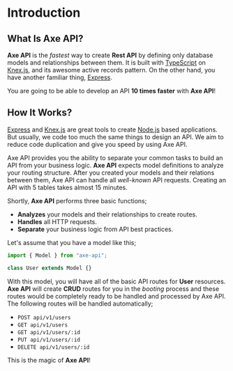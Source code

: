 # Introduction

## What Is Axe API?

**Axe API** is the _fastest_ way to create **Rest API** by defining only database models and relationships between them. It is built with [TypeScript](https://www.typescriptlang.org) on [Knex.js](http://knexjs.org), and its awesome active records pattern. On the other hand, you have another familiar thing, [Express](https://expressjs.com/).

You are going to be able to develop an API **10 times faster** with **Axe API**!

## How It Works?

[Express](https://expressjs.com/) and [Knex.js](http://knexjs.org) are great tools to create [Node.js](https://nodejs.org) based applications. But usually, we code too much the same things to design an API. We aim to reduce code duplication and give you speed by using Axe API.

Axe API provides you the ability to separate your common tasks to build an API from your business logic. **Axe API** expects model definitions to analyze your routing structure. After you created your models and their relations between them, Axe API can handle all _well-known_ API requests. Creating an API with 5 tables takes almost 15 minutes.

Shortly, **Axe API** performs three basic functions;

- **Analyzes** your models and their relationships to create routes.
- **Handles** all HTTP requests.
- **Separate** your business logic from API best practices.

Let's assume that you have a model like this;

```ts
import { Model } from "axe-api";

class User extends Model {}
```

With this model, you will have all of the basic API routes for **User** resources. **Axe API** will create **CRUD** routes for you in the _booting_ process and these routes would be completely ready to be handled and processed by Axe API. The following routes will be handled automatically;

- `POST api/v1/users`
- `GET api/v1/users`
- `GET api/v1/users/:id`
- `PUT api/v1/users/:id`
- `DELETE api/v1/users/:id`

This is the magic of **Axe API**!
